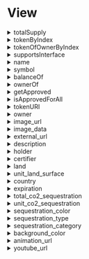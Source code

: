 
View
====
  
<details>
  
<summary>totalSupply</summary>

  
  
**Implicit args**

```rust
pedersen_ptr(HashBuiltin*)
syscall_ptr(felt*)
range_check_ptr
```  
  
**Explicit args**

```rust

```  
  
**Returns**

```rust
totalSupply(Uint256)
```  
</details>
  
<details>
  
<summary>tokenByIndex</summary>

  
  
**Implicit args**

```rust
pedersen_ptr(HashBuiltin*)
syscall_ptr(felt*)
range_check_ptr
```  
  
**Explicit args**

```rust
index(Uint256)
```  
  
**Returns**

```rust
tokenId(Uint256)
```  
</details>
  
<details>
  
<summary>tokenOfOwnerByIndex</summary>

  
  
**Implicit args**

```rust
pedersen_ptr(HashBuiltin*)
syscall_ptr(felt*)
range_check_ptr
```  
  
**Explicit args**

```rust
owner(felt)
index(Uint256)
```  
  
**Returns**

```rust
tokenId(Uint256)
```  
</details>
  
<details>
  
<summary>supportsInterface</summary>

  
  
**Implicit args**

```rust
syscall_ptr(felt*)
pedersen_ptr(HashBuiltin*)
range_check_ptr
```  
  
**Explicit args**

```rust
interfaceId(felt)
```  
  
**Returns**

```rust
success(felt)
```  
</details>
  
<details>
  
<summary>name</summary>

  
  
**Implicit args**

```rust
syscall_ptr(felt*)
pedersen_ptr(HashBuiltin*)
range_check_ptr
```  
  
**Explicit args**

```rust

```  
  
**Returns**

```rust
name(felt)
```  
</details>
  
<details>
  
<summary>symbol</summary>

  
  
**Implicit args**

```rust
syscall_ptr(felt*)
pedersen_ptr(HashBuiltin*)
range_check_ptr
```  
  
**Explicit args**

```rust

```  
  
**Returns**

```rust
symbol(felt)
```  
</details>
  
<details>
  
<summary>balanceOf</summary>

  
  
**Implicit args**

```rust
syscall_ptr(felt*)
pedersen_ptr(HashBuiltin*)
range_check_ptr
```  
  
**Explicit args**

```rust
owner(felt)
```  
  
**Returns**

```rust
balance(Uint256)
```  
</details>
  
<details>
  
<summary>ownerOf</summary>

  
  
**Implicit args**

```rust
syscall_ptr(felt*)
pedersen_ptr(HashBuiltin*)
range_check_ptr
```  
  
**Explicit args**

```rust
tokenId(Uint256)
```  
  
**Returns**

```rust
owner(felt)
```  
</details>
  
<details>
  
<summary>getApproved</summary>

  
  
**Implicit args**

```rust
syscall_ptr(felt*)
pedersen_ptr(HashBuiltin*)
range_check_ptr
```  
  
**Explicit args**

```rust
tokenId(Uint256)
```  
  
**Returns**

```rust
approved(felt)
```  
</details>
  
<details>
  
<summary>isApprovedForAll</summary>

  
  
**Implicit args**

```rust
syscall_ptr(felt*)
pedersen_ptr(HashBuiltin*)
range_check_ptr
```  
  
**Explicit args**

```rust
owner(felt)
operator(felt)
```  
  
**Returns**

```rust
isApproved(felt)
```  
</details>
  
<details>
  
<summary>tokenURI</summary>

  
  
**Implicit args**

```rust
syscall_ptr(felt*)
pedersen_ptr(HashBuiltin*)
range_check_ptr
```  
  
**Explicit args**

```rust
tokenId(Uint256)
```  
  
**Returns**

```rust
tokenURI(felt)
```  
</details>
  
<details>
  
<summary>owner</summary>

  
  
**Implicit args**

```rust
syscall_ptr(felt*)
pedersen_ptr(HashBuiltin*)
range_check_ptr
```  
  
**Explicit args**

```rust

```  
  
**Returns**

```rust
owner(felt)
```  
</details>
  
<details>
  
<summary>image_url</summary>

  
  
**Implicit args**

```rust
syscall_ptr(felt*)
pedersen_ptr(HashBuiltin*)
bitwise_ptr(BitwiseBuiltin*)
range_check_ptr
```  
  
**Explicit args**

```rust

```  
  
**Returns**

```rust
image_url_len(felt)
image_url(felt)
```  
</details>
  
<details>
  
<summary>image_data</summary>

  
  
**Implicit args**

```rust
syscall_ptr(felt*)
pedersen_ptr(HashBuiltin*)
bitwise_ptr(BitwiseBuiltin*)
range_check_ptr
```  
  
**Explicit args**

```rust

```  
  
**Returns**

```rust
image_data_len(felt)
image_data(felt)
```  
</details>
  
<details>
  
<summary>external_url</summary>

  
  
**Implicit args**

```rust
syscall_ptr(felt*)
pedersen_ptr(HashBuiltin*)
bitwise_ptr(BitwiseBuiltin*)
range_check_ptr
```  
  
**Explicit args**

```rust

```  
  
**Returns**

```rust
external_url_len(felt)
external_url(felt)
```  
</details>
  
<details>
  
<summary>description</summary>

  
  
**Implicit args**

```rust
syscall_ptr(felt*)
pedersen_ptr(HashBuiltin*)
bitwise_ptr(BitwiseBuiltin*)
range_check_ptr
```  
  
**Explicit args**

```rust

```  
  
**Returns**

```rust
description_len(felt)
description(felt)
```  
</details>
  
<details>
  
<summary>holder</summary>

  
  
**Implicit args**

```rust
syscall_ptr(felt*)
pedersen_ptr(HashBuiltin*)
bitwise_ptr(BitwiseBuiltin*)
range_check_ptr
```  
  
**Explicit args**

```rust

```  
  
**Returns**

```rust
holder_len(felt)
holder(felt)
```  
</details>
  
<details>
  
<summary>certifier</summary>

  
  
**Implicit args**

```rust
syscall_ptr(felt*)
pedersen_ptr(HashBuiltin*)
bitwise_ptr(BitwiseBuiltin*)
range_check_ptr
```  
  
**Explicit args**

```rust

```  
  
**Returns**

```rust
certifier_len(felt)
certifier(felt)
```  
</details>
  
<details>
  
<summary>land</summary>

  
  
**Implicit args**

```rust
syscall_ptr(felt*)
pedersen_ptr(HashBuiltin*)
bitwise_ptr(BitwiseBuiltin*)
range_check_ptr
```  
  
**Explicit args**

```rust

```  
  
**Returns**

```rust
land_len(felt)
land(felt)
```  
</details>
  
<details>
  
<summary>unit_land_surface</summary>

  
  
**Implicit args**

```rust
syscall_ptr(felt*)
pedersen_ptr(HashBuiltin*)
bitwise_ptr(BitwiseBuiltin*)
range_check_ptr
```  
  
**Explicit args**

```rust

```  
  
**Returns**

```rust
unit_land_surface_len(felt)
unit_land_surface(felt)
```  
</details>
  
<details>
  
<summary>country</summary>

  
  
**Implicit args**

```rust
syscall_ptr(felt*)
pedersen_ptr(HashBuiltin*)
bitwise_ptr(BitwiseBuiltin*)
range_check_ptr
```  
  
**Explicit args**

```rust

```  
  
**Returns**

```rust
country_len(felt)
country(felt)
```  
</details>
  
<details>
  
<summary>expiration</summary>

  
  
**Implicit args**

```rust
syscall_ptr(felt*)
pedersen_ptr(HashBuiltin*)
bitwise_ptr(BitwiseBuiltin*)
range_check_ptr
```  
  
**Explicit args**

```rust

```  
  
**Returns**

```rust
expiration_len(felt)
expiration(felt)
```  
</details>
  
<details>
  
<summary>total_co2_sequestration</summary>

  
  
**Implicit args**

```rust
syscall_ptr(felt*)
pedersen_ptr(HashBuiltin*)
bitwise_ptr(BitwiseBuiltin*)
range_check_ptr
```  
  
**Explicit args**

```rust

```  
  
**Returns**

```rust
total_co2_sequestration_len(felt)
total_co2_sequestration(felt)
```  
</details>
  
<details>
  
<summary>unit_co2_sequestration</summary>

  
  
**Implicit args**

```rust
syscall_ptr(felt*)
pedersen_ptr(HashBuiltin*)
bitwise_ptr(BitwiseBuiltin*)
range_check_ptr
```  
  
**Explicit args**

```rust

```  
  
**Returns**

```rust
unit_co2_sequestration_len(felt)
unit_co2_sequestration(felt)
```  
</details>
  
<details>
  
<summary>sequestration_color</summary>

  
  
**Implicit args**

```rust
syscall_ptr(felt*)
pedersen_ptr(HashBuiltin*)
bitwise_ptr(BitwiseBuiltin*)
range_check_ptr
```  
  
**Explicit args**

```rust

```  
  
**Returns**

```rust
sequestration_color_len(felt)
sequestration_color(felt)
```  
</details>
  
<details>
  
<summary>sequestration_type</summary>

  
  
**Implicit args**

```rust
syscall_ptr(felt*)
pedersen_ptr(HashBuiltin*)
bitwise_ptr(BitwiseBuiltin*)
range_check_ptr
```  
  
**Explicit args**

```rust

```  
  
**Returns**

```rust
sequestration_type_len(felt)
sequestration_type(felt)
```  
</details>
  
<details>
  
<summary>sequestration_category</summary>

  
  
**Implicit args**

```rust
syscall_ptr(felt*)
pedersen_ptr(HashBuiltin*)
bitwise_ptr(BitwiseBuiltin*)
range_check_ptr
```  
  
**Explicit args**

```rust

```  
  
**Returns**

```rust
sequestration_category_len(felt)
sequestration_category(felt)
```  
</details>
  
<details>
  
<summary>background_color</summary>

  
  
**Implicit args**

```rust
syscall_ptr(felt*)
pedersen_ptr(HashBuiltin*)
bitwise_ptr(BitwiseBuiltin*)
range_check_ptr
```  
  
**Explicit args**

```rust

```  
  
**Returns**

```rust
background_color_len(felt)
background_color(felt)
```  
</details>
  
<details>
  
<summary>animation_url</summary>

  
  
**Implicit args**

```rust
syscall_ptr(felt*)
pedersen_ptr(HashBuiltin*)
bitwise_ptr(BitwiseBuiltin*)
range_check_ptr
```  
  
**Explicit args**

```rust

```  
  
**Returns**

```rust
animation_url_len(felt)
animation_url(felt)
```  
</details>
  
<details>
  
<summary>youtube_url</summary>

  
  
**Implicit args**

```rust
syscall_ptr(felt*)
pedersen_ptr(HashBuiltin*)
bitwise_ptr(BitwiseBuiltin*)
range_check_ptr
```  
  
**Explicit args**

```rust

```  
  
**Returns**

```rust
youtube_url_len(felt)
youtube_url(felt)
```  
</details>
